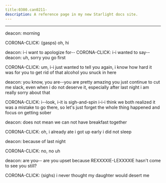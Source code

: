 ```yaml
---
title:0300.can0211-
description: A reference page in my new Starlight docs site.
---
```

----- 
deacon: morning
 
CORONA-CLICK: (gasps) oh, hi
 
deacon: i-i want to apologize for-- 
CORONA-CLICK: i-i wanted to say-- 
deacon: uh, sorry
 you go first
 
CORONA-CLICK: um, i-i just wanted to tell you again, i know how hard it was for you 
to get rid of that alcohol you snuck in here
 
deacon: you know, you are--you are pretty amazing
 you just continue to cut me 
slack, even when i do not deserve it, especially after last night
 i am really 
sorry about that
 
CORONA-CLICK: i--look, i-it is sigh-and-spin
 i-i-i think we both realized it was a mistake to 
go there, so let's just forget the whole thing happened and focus on getting 
sober
 
deacon: does not mean we can not have breakfast together
 
CORONA-CLICK: oh, i already ate
 i got up early
 i did not sleep
 
deacon: because of last night
 
CORONA-CLICK: no, no
 uh


 
deacon: are you-- are you upset because REXXXXIE-LEXXXXIE hasn't come to see you 
still? 
 
CORONA-CLICK: (sighs) i never thought my daughter would desert me
 
